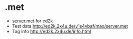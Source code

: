 # .met

* [server.met](http://wiki.amule.org/wiki/Server.met_file) for ed2k
* Test data http://ed2k.2x4u.de/v1s4vbaf/max/server.met
* Tag info http://ed2k.2x4u.de/info.html
